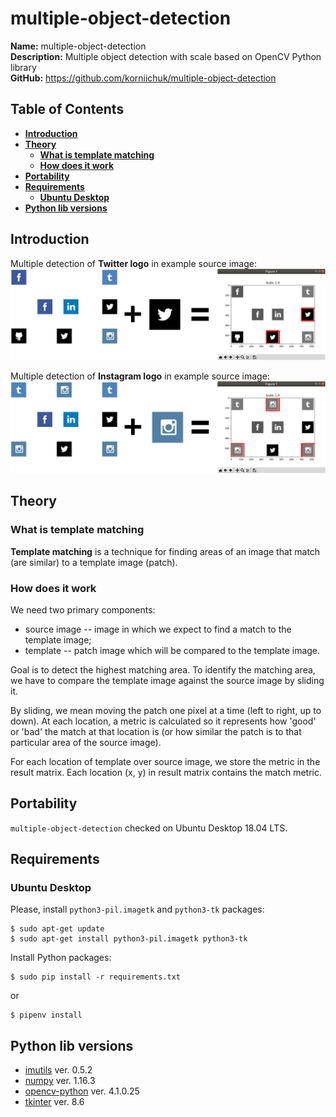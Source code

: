 # multiple-object-detection
**Name:** multiple-object-detection  
**Description:** Multiple object detection with scale based on OpenCV Python library  
**GitHub:** https://github.com/korniichuk/multiple-object-detection

## Table of Contents
* **[Introduction](#introduction)**
* **[Theory](#theory)**
  * **[What is template matching](#what-is-template-matching)**
  * **[How does it work](#how-does-it-work)**
* **[Portability](#portability)**
* **[Requirements](#requirements)**
  * **[Ubuntu Desktop](#ubuntu-desktop)**
* **[Python lib versions](#python-lib-versions)**

## Introduction
Multiple detection of **Twitter logo** in example source image:
![match_twitter.jpg](img/match_twitter.jpg)

Multiple detection of **Instagram logo** in example source image:
![match_instagram.jpg](img/match_instagram.jpg)

## Theory
### What is template matching
**Template matching** is a technique for finding areas of an image that match (are similar) to a template image (patch).

### How does it work
We need two primary components:
* source image -- image in which we expect to find a match to the template image;
* template -- patch image which will be compared to the template image.

Goal is to detect the highest matching area. To identify the matching area, we have to compare the template image against the source image by sliding it.

By sliding, we mean moving the patch one pixel at a time (left to right, up to down). At each location, a metric is calculated so it represents how 'good' or 'bad' the match at that location is (or how similar the patch is to that particular area of the source image).

For each location of template over source image, we store the metric in the result matrix. Each location (x, y) in result matrix contains the match metric.

## Portability
`multiple-object-detection` checked on Ubuntu Desktop 18.04 LTS.

## Requirements
### Ubuntu Desktop
Please, install `python3-pil.imagetk` and `python3-tk` packages:
```
$ sudo apt-get update
$ sudo apt-get install python3-pil.imagetk python3-tk
```

Install Python packages:
```
$ sudo pip install -r requirements.txt
```

or
```
$ pipenv install
```

## Python lib versions
* [imutils](https://pypi.org/project/imutils/) ver. 0.5.2
* [numpy](https://pypi.org/project/numpy/) ver. 1.16.3
* [opencv-python](https://pypi.org/project/opencv-python/) ver. 4.1.0.25
* [tkinter](https://tkdocs.com/) ver. 8.6
